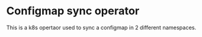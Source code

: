 # Configmap sync operator
This is a k8s opertaor used to sync a configmap in 2 different namespaces.
